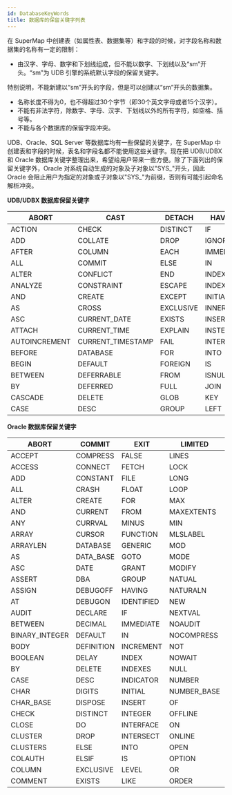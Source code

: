 ```yaml
---
id: DatabaseKeyWords
title: 数据库的保留关键字列表  
---  
```

在 SuperMap 中创建表（如属性表、数据集等）和字段的时候，对字段名称和数据集的名称有一定的限制：

  * 由汉字、字母、数字和下划线组成，但不能以数字、下划线以及“sm”开头。“sm”为 UDB 引擎的系统默认字段的保留关键字。 

特别说明，不能新建以“sm”开头的字段，但是可以创建以“sm”开头的数据集。

  * 名称长度不得为0，也不得超过30个字节（即30个英文字母或者15个汉字）。
  * 不能有非法字符，除数字、字母、汉字、下划线以外的所有字符，如空格、括号等。 
  * 不能与各个数据库的保留字段冲突。

UDB、Oracle、SQL Server 等数据库均有一些保留的关键字，在 SuperMap
中创建表和字段的时候，表名和字段名都不能使用这些关键字。现在把 UDB/UDBX和 Oracle
数据库关键字整理出来，希望给用户带来一些方便。除了下面列出的保留关键字外，Oracle 对系统自动生成的对象及子对象以"SYS_"开头，因此 Oracle
会阻止用户为指定的对象或子对象以"SYS_"为前缀，否则有可能引起命名解析冲突。

**UDB/UDBX 数据库保留关键字**

ABORT | CAST | DETACH | HAVING | LIKE | QUERY | TO  
---|---|---|---|---|---|---  
ACTION | CHECK | DISTINCT | IF | LIMIT | RAISE | THEN  
ADD | COLLATE | DROP | IGNORE | LINES | REFERENCES | TRANSACTION  
AFTER | COLUMN | EACH | IMMEDIATE | MATCH | REGEXP | TRIGGER  
ALL | COMMIT | ELSE | IN | NATURAL | REINDEX | UNION  
ALTER | CONFLICT | END | INDEX | NO | RELEASE | UNIQUE  
ANALYZE | CONSTRAINT | ESCAPE | INDEXED | NOT | RENAME | UPDATE  
AND | CREATE | EXCEPT | INITIALLY | NOTNULL | REPLACE | USING  
AS | CROSS | EXCLUSIVE | INNER | NULL | RESTRICT | VACUUM  
ASC | CURRENT_DATE | EXISTS | INSERT | OF | RIGHT | VALUES  
ATTACH | CURRENT_TIME | EXPLAIN | INSTEAD | OFFSET | ROLLBACK | VIEW  
AUTOINCREMENT | CURRENT_TIMESTAMP | FAIL | INTERSECT | ON | ROW | VIRTUAL  
BEFORE | DATABASE | FOR | INTO | OR | SAVEPOINT | WHEN  
BEGIN | DEFAULT | FOREIGN | IS | ORDER | SELECT | WHERE  
BETWEEN | DEFERRABLE | FROM | ISNULL | OUTER | SET |  
BY | DEFERRED | FULL | JOIN | PLAN | TABLE |  
CASCADE | DELETE | GLOB | KEY | PRAGMA | TEMP |  
CASE | DESC | GROUP | LEFT | PRIMARY | TEMPORARY |  
  
**Oracle 数据库保留关键字**

ABORT | COMMIT | EXIT | LIMITED | OTHERS | ROWNUM | TEXT  
---|---|---|---|---|---|---  
ACCEPT | COMPRESS | FALSE | LINES | OUT | ROWS | THEN  
ACCESS | CONNECT | FETCH | LOCK | PACKAGE | ROWTYPE | TO  
ADD | CONSTANT | FILE | LONG | PARTITION | RUN | TRIGGER  
ALL | CRASH | FLOAT | LOOP | PCTFREE | SAVEPOINT | TRUE  
ALTER | CREATE | FOR | MAX | PLS_INTEGER | SCHEMA | TYPE  
AND | CURRENT | FROM | MAXEXTENTS | POSITIVE | SELECT | UID  
ANY | CURRVAL | MINUS | MIN | POSITIVEN | SEPARATE | UNION  
ARRAY | CURSOR | FUNCTION | MLSLABEL | PRAGMA | SESSION | UNIQUE  
ARRAYLEN | DATABASE | GENERIC | MOD | PRIOR | SET | UPDATE  
AS | DATA_BASE | GOTO | MODE | PRIVATE | SHARE | USE  
ASC | DATE | GRANT | MODIFY | PRIVILEGES | SIZE | USER  
ASSERT | DBA | GROUP | NATUAL | PROCEDURE | SMALLINT | VALIDATE  
ASSIGN | DEBUGOFF | HAVING | NATURALN | PUBLIC | SPACE | VALUES  
AT | DEBUGON | IDENTIFIED | NEW | RAISE | SQL | VARCHAR  
AUDIT | DECLARE | IF | NEXTVAL | RANGE | SQLCODE | VARCHAR2  
BETWEEN | DECIMAL | IMMEDIATE | NOAUDIT | RAW | SQLERRM | VARIANCE  
BINARY_INTEGER | DEFAULT | IN | NOCOMPRESS | REAL | START | VIEW  
BODY | DEFINITION | INCREMENT | NOT | RECORD | STATE | VIEWS  
BOOLEAN | DELAY | INDEX | NOWAIT | REF | STATEMENT | WHEN  
BY | DELETE | INDEXES | NULL | RELEASE | STTDEV | WHENEVER  
CASE | DESC | INDICATOR | NUMBER | REMR | SUBTYPE | WHERE  
CHAR | DIGITS | INITIAL | NUMBER_BASE | RENAME | SUCCESSFUL | WHILE  
CHAR_BASE | DISPOSE | INSERT | OF | RESOURCE | SUM | WITH  
CHECK | DISTINCT | INTEGER | OFFLINE | RETURN | SYNONYM | WORK  
CLOSE | DO | INTERFACE | ON | REVERSE | SYSDATE | WRITE  
CLUSTER | DROP | INTERSECT | ONLINE | REVOKE | TABAUTH | XOR  
CLUSTERS | ELSE | INTO | OPEN | ROLLBACK | TABLE |  
COLAUTH | ELSIF | IS | OPTION | ROW | TABLES |  
COLUMN | EXCLUSIVE | LEVEL | OR | ROWID | TASK |  
COMMENT | EXISTS | LIKE | ORDER | ROWLABEL | TERMINATE |  
  
